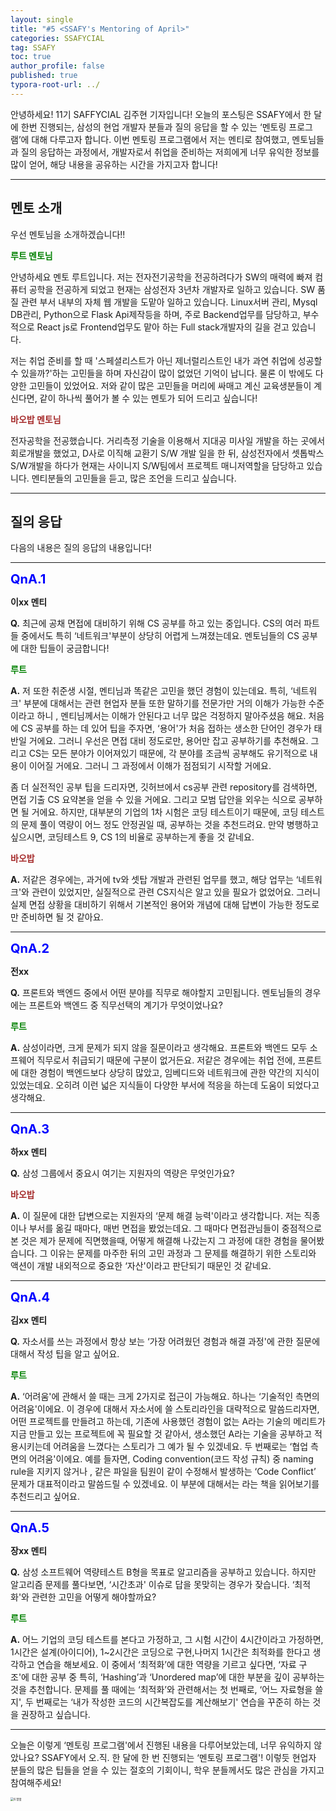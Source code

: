 ```yaml
---
layout: single
title: "#5 <SSAFY's Mentoring of April>"
categories: SSAFYCIAL
tag: SSAFY
toc: true
author_profile: false
published: true
typora-root-url: ../
---
```


 안녕하세요! 11기 SAFFYCIAL 김주현 기자입니다!  오늘의 포스팅은 SSAFY에서 한 달에 한번 진행되는, 삼성의 현업 개발자 분들과 질의 응답을 할 수 있는 ‘멘토링 프로그램’에 대해 다루고자 합니다. 이번 멘토링 프로그램에서 저는 멘티로 참여했고, 멘토님들과 질의 응답하는 과정에서, 개발자로서 취업을 준비하는 저희에게 너무 유익한 정보를 많이 얻어, 해당 내용을 공유하는 시간을 가지고자 합니다! 

<hr>

## 멘토 소개

우선 멘토님을 소개하겠습니다!!

<span style="color:green;">**루트 멘토님**</span>

 안녕하세요 멘토 루트입니다. 저는 전자전기공학을 전공하려다가 SW의 매력에 빠져 컴퓨터 공학을 전공하게 되었고 현재는 삼성전자 3년차 개발자로 일하고 있습니다. SW 품질 관련 부서 내부의 자체 웹 개발을 도맡아 일하고 있습니다. Linux서버 관리, Mysql DB관리, Python으로 Flask Api제작등을 하며, 주로 Backend업무를 담당하고, 부수적으로 React js로 Frontend업무도 맡아 하는 Full stack개발자의 길을 걷고 있습니다.

저는 취업 준비를 할 때 '스페셜리스트가 아닌 제너럴리스트인 내가 과연 취업에 성공할 수 있을까?'하는 고민들을 하며 자신감이 많이 없었던 기억이 납니다. 물론 이 밖에도 다양한 고민들이 있었어요. 저와 같이 많은 고민들을 머리에 싸매고 계신 교육생분들이 계신다면, 같이 하나씩 풀어가 볼 수 있는 멘토가 되어 드리고 싶습니다!

<span style="color:brown;">**바오밥 멘토님**</span>

 전자공학을 전공했습니다. 거리측정 기술을 이용해서 지대공 미사일 개발을 하는 곳에서 회로개발을 했었고,  D사로 이직해 교환기 S/W 개발 일을 한 뒤,  삼성전자에서 셋톱박스 S/W개발을 하다가 현재는 사이니지 S/W팀에서 프로젝트 매니저역할을 담당하고 있습니다. 멘티분들의 고민들을 듣고, 많은 조언을 드리고 싶습니다.

<hr>

## 질의 응답

다음의 내용은 질의 응답의 내용입니다!

<hr>

<span style="color:blue; font-size:20px; font-weight:bold;">QnA.1</span>

**이xx 멘티**

**Q.** 최근에 공채 면접에 대비하기 위해 CS 공부를 하고 있는 중입니다. CS의 여러 파트들 중에서도 특히 ‘네트워크'부분이 상당히 어렵게 느껴졌는데요. 멘토님들의 CS 공부에 대한 팁들이 궁금합니다!

<span style="color:green;">**루트**</span>

**A.** 저 또한 취준생 시절, 멘티님과 똑같은 고민을 했던 경험이 있는데요. 특히, ‘네트워크' 부분에 대해서는 관련 현업자 분들 또한 말하기를 전문가만 거의 이해가 가능한 수준이라고 하니 , 멘티님께서는 이해가 안된다고 너무 많은 걱정하지 말아주셨음 해요. 처음에 CS 공부를 하는 데 있어 팁을 주자면, ‘용어'가 처음 접하는 생소한 단어인 경우가 태반일 거에요. 그러니 우선은 면접 대비 정도로만, 용어만 잡고 공부하기를 추천해요. 그리고 CS는 모든 분야가 이어져있기 때문에, 각 분야를 조금씩 공부해도 유기적으로 내용이 이어질 거에요. 그러니 그 과정에서 이해가 점점되기 시작할 거에요. 

 좀 더 실전적인 공부 팁을 드리자면, 깃허브에서 cs공부 관련 repository를 검색하면, 면접 기출 CS 요약본을 얻을 수 있을 거에요. 그리고 모범 답안을 외우는 식으로 공부하면 될 거에요. 하지만, 대부분의 기업의 1차 시험은 코딩 테스트이기 때문에, 코딩 테스트의 문제 풀이 역량이 어느 정도 안정권일 때, 공부하는 것을 추천드려요. 만약 병행하고 싶으시면, 코딩테스트 9, CS 1의 비율로 공부하는게 좋을 것 같네요.

<span style="color:brown;">**바오밥**</span>

**A.** 저같은 경우에는, 과거에 tv와 셋탑 개발과 관련된 업무를 했고, 해당 업무는 ‘네트워크'와 관련이 있었지만, 실질적으로 관련 CS지식은 알고 있을 필요가 없었어요. 그러니 실제 면접 상황을 대비하기 위해서 기본적인 용어와 개념에 대해 답변이 가능한 정도로만 준비하면 될 것 같아요.

<hr>

<span style="color:blue; font-size:20px; font-weight:bold;">QnA.2</span>

**전xx**

**Q.** 프론트와 백엔드 중에서 어떤 분야를 직무로 해야할지 고민됩니다. 멘토님들의 경우에는 프론트와 백엔드 중 직무선택의 계기가 무엇이었나요?

<span style="color:green;">**루트**</span>

**A.** 삼성이라면, 크게 문제가 되지 않을 질문이라고 생각해요. 프론트와 백엔드 모두 소프웨어 직무로서 취급되기 때문에 구분이 없거든요. 저같은 경우에는 취업 전에, 프론트에 대한 경험이 백엔드보다 상당히 많았고, 임베디드와 네트워크에 관한 약간의 지식이 있었는데요. 오히려 이런 넓은 지식들이 다양한 부서에 적응을 하는데 도움이 되었다고 생각해요. 

<hr>

<span style="color:blue; font-size:20px; font-weight:bold;">QnA.3</span>

**하xx 멘티**

**Q.** 삼성 그룹에서 중요시 여기는 지원자의 역량은 무엇인가요?

<span style="color:brown;">**바오밥**</span>

**A.** 이 질문에 대한 답변으로는 지원자의 ‘문제 해결 능력'이라고 생각합니다. 저는 직종이나 부서를 옮길 때마다, 매번 면접을 봤었는데요. 그 때마다 면접관님들이 중점적으로 본 것은 제가 문제에 직면했을때, 어떻게 해결해 나갔는지 그 과정에 대한 경험을 물어봤습니다. 그 이유는 문제를 마주한 뒤의 고민 과정과 그 문제를 해결하기 위한 스토리와 액션이 개발 내외적으로 중요한 ‘자산'이라고 판단되기 때문인 것 같네요. 

<hr>

<span style="color:blue; font-size:20px; font-weight:bold;">QnA.4</span>

**김xx 멘티**

**Q.** 자소서를 쓰는 과정에서 항상 보는 ‘가장 어려웠던 경험과 해결 과정'에 관한 질문에 대해서 작성 팁을 알고 싶어요.

<span style="color:green;">**루트**</span>

**A.** ‘어려움'에 관해서 쓸 때는 크게 2가지로 접근이 가능해요. 하나는 ‘기술적인 측면의 어려움'이에요. 이 경우에 대해서 자소서에 쓸 스토리라인을 대략적으로 말씀드리자면, 어떤 프로젝트를 만들려고 하는데, 기존에 사용했던 경험이 없는 A라는 기술의 메리트가 지금 만들고 있는 프로젝트에 꼭 필요할 것 같아서, 생소했던 A라는 기술을 공부하고 적용시키는데 어려움을 느꼈다는 스토리가 그 예가 될 수 있겠네요. 두 번째로는 ‘협업 측면의 어려움'이에요. 예를 들자면, Coding convention(코드 작성 규칙) 중 naming rule을 지키지 않거나 , 같은 파일을 팀원이 같이 수정해서 발생하는 ‘Code Conflict’ 문제가 대표적이라고 말씀드릴 수 있겠네요. 이 부분에 대해서는 <Clean Code>라는 책을 읽어보기를 추천드리고 싶어요.

<hr>

<span style="color:blue; font-size:20px; font-weight:bold;">QnA.5</span>

**장xx 멘티**

**Q.** 삼성 소프트웨어 역량테스트 B형을 목표로 알고리즘을 공부하고 있습니다. 하지만 알고리즘 문제를 풀다보면, ‘시간초과' 이슈로 답을 못맞히는 경우가 잦습니다. ‘최적화'와 관련한 고민을 어떻게 해야할까요?

<span style="color:green;">**루트**</span>

**A.** 어느 기업의 코딩 테스트를 본다고 가정하고, 그 시험 시간이 4시간이라고 가정하면, 1시간은 설계(아이디어), 1~2시간은 코딩으로 구현,나머지 1시간은 최적화를 한다고 생각하고 연습을 해보세요. 이 중에서 ‘최적화’에 대한 역량을 기르고 싶다면, ‘자료 구조'에 대한 공부 중 특히, ‘Hashing’과 ‘Unordered map’에 대한 부분을 깊이 공부하는 것을 추천합니다. 문제를 풀 때에는 ‘최적화’와 관련해서는 첫 번째로, ‘어느 자료형을 쓸지', 두 번째로는 ‘내가 작성한 코드의 시간복잡도를 계산해보기' 연습을 꾸준히 하는 것을 권장하고 싶습니다. 

<hr>

오늘은 이렇게 ‘멘토링 프로그램'에서 진행된 내용을 다루어보았는데, 너무 유익하지 않았나요? SSAFY에서 오.직. 한 달에 한 번 진행되는 ‘멘토링 프로그램'! 이렇듯 현업자 분들의 많은 팁들을 얻을 수 있는 절호의 기회이니, 학우 분들께서도 많은 관심을 가지고 참여해주세요!

<img src="../images/2024-04-17-ssafycial_aut3/6.명함.jpg" alt="6.명함" style="zoom:33%;" />
